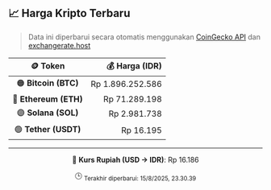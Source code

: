 

<!-- HARGA_KRIPTO -->
## 📈 Harga Kripto Terbaru

> Data ini diperbarui secara otomatis menggunakan [CoinGecko API](https://www.coingecko.com/) dan [exchangerate.host](https://exchangerate.host/)

<div align="center">

| 🪙 Token | 💰 Harga (IDR) |
|:------:|---------------:|
| 🟠 **Bitcoin (BTC)**   | Rp 1.896.252.586 |
| 🔵 **Ethereum (ETH)**  | Rp 71.289.198 |
| 🟣 **Solana (SOL)**    | Rp 2.981.738 |
| 🟢 **Tether (USDT)**   | Rp 16.195 |

---

💱 **Kurs Rupiah (USD → IDR)**: Rp 16.186

🕒 <sub>Terakhir diperbarui: 15/8/2025, 23.30.39</sub>

</div>
<!-- /HARGA_KRIPTO -->